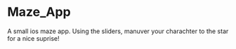 # Maze_App
A small ios maze app. Using the sliders, manuver your charachter to the star for a nice suprise!
